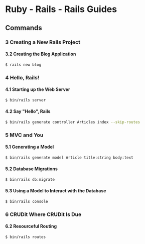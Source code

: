 # Ruby - Rails - Rails Guides

## Commands

### 3 Creating a New Rails Project

#### 3.2 Creating the Blog Application

```bash
$ rails new blog
```

### 4 Hello, Rails!

#### 4.1 Starting up the Web Server

```bash
$ bin/rails server
```

#### 4.2 Say "Hello", Rails

```bash
$ bin/rails generate controller Articles index --skip-routes
```

### 5 MVC and You

#### 5.1 Generating a Model

```bash
$ bin/rails generate model Article title:string body:text
```

#### 5.2 Database Migrations

```bash
$ bin/rails db:migrate
```

#### 5.3 Using a Model to Interact with the Database

```bash
$ bin/rails console
```

### 6 CRUDit Where CRUDit Is Due

#### 6.2 Resourceful Routing

```bash
$ bin/rails routes
```
